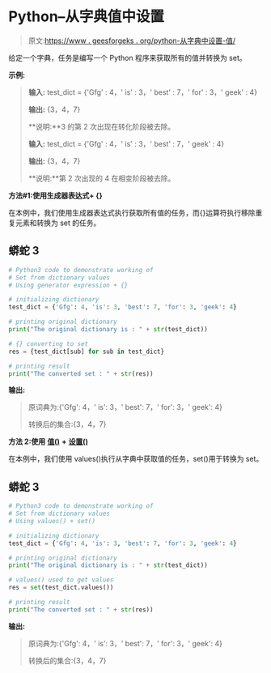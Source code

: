 # Python–从字典值中设置

> 原文:[https://www . geesforgeks . org/python-从字典中设置-值/](https://www.geeksforgeeks.org/python-set-from-dictionary-values/)

给定一个字典，任务是编写一个 Python 程序来获取所有的值并转换为 set。

**示例:**

> **输入:** test_dict = {'Gfg' : 4，' is' : 3，' best' : 7，' for' : 3，' geek' : 4}
> 
> **输出:** {3，4，7}
> 
> **说明:**3 的第 2 次出现在转化阶段被去除。
> 
> **输入:** test_dict = {'Gfg' : 4，' is' : 3，' best' : 7，' geek' : 4}
> 
> **输出:** {3，4，7}
> 
> **说明:**第 2 次出现的 4 在相变阶段被去除。

**方法#1:使用生成器表达式+ {}**

在本例中，我们使用生成器表达式执行获取所有值的任务，而{}运算符执行移除重复元素和转换为 set 的任务。

## 蟒蛇 3

```py
# Python3 code to demonstrate working of
# Set from dictionary values
# Using generator expression + {}

# initializing dictionary
test_dict = {'Gfg': 4, 'is': 3, 'best': 7, 'for': 3, 'geek': 4}

# printing original dictionary
print("The original dictionary is : " + str(test_dict))

# {} converting to set
res = {test_dict[sub] for sub in test_dict}

# printing result
print("The converted set : " + str(res))
```

**输出:**

> 原词典为:{'Gfg': 4，' is': 3，' best': 7，' for': 3，' geek': 4}
> 
> 转换后的集合:{3，4，7}

**方法 2:使用** [**值()**](https://www.geeksforgeeks.org/python-dictionary-values/) **+** [**设置()**](https://www.geeksforgeeks.org/python-set-method/)

在本例中，我们使用 values()执行从字典中获取值的任务，set()用于转换为 set。

## 蟒蛇 3

```py
# Python3 code to demonstrate working of
# Set from dictionary values
# Using values() + set()

# initializing dictionary
test_dict = {'Gfg': 4, 'is': 3, 'best': 7, 'for': 3, 'geek': 4}

# printing original dictionary
print("The original dictionary is : " + str(test_dict))

# values() used to get values
res = set(test_dict.values())

# printing result
print("The converted set : " + str(res))
```

**输出:**

> 原词典为:{'Gfg': 4，' is': 3，' best': 7，' for': 3，' geek': 4}
> 
> 转换后的集合:{3，4，7}